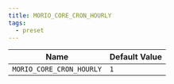 ```yaml
---
title: MORIO_CORE_CRON_HOURLY
tags:
  - preset
---
```


<!-- MORIO_AUTO_GENERATED_CONTENT_STARTS - Manual changes made below will be overwritten -->

| Name                     | Default Value |
| ------------------------ | ------------- |
| `MORIO_CORE_CRON_HOURLY` | `1`           |

<!-- MORIO_AUTO_GENERATED_CONTENT_ENDS - Manual changes made above will be overwritten -->
